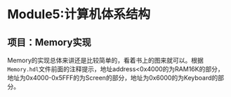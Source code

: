 # Module5:计算机体系结构
## 项目：Memory实现
Memory的实现总体来讲还是比较简单的，看着书上的图来就可以。根据```Memory.hdl```文件前面的注释提示，地址address<0x4000的为RAM16K的部分，地址为0x4000-0x5FFF的为Screen的部分，地址为0x6000的为Keyboard的部分。


